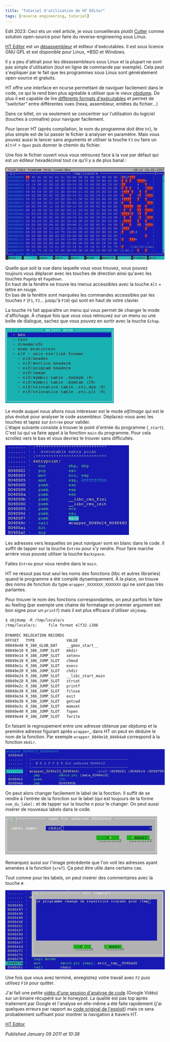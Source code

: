 ```yaml
---
title: "Tutoriel d'utilisation de HT Editor"
tags: [reverse engineering, tutoriel]
---
```


Edit 2023: Ceci ets un vieil article, je vous conseillerais plutôt [Cutter](https://cutter.re/) comme solution open-source pour faire du reverse-engineering sous Linux. 

[HT Editor](http://hte.sourceforge.net/) est un [désassembleur](http://fr.wikipedia.org/wiki/D%C3%A9sassembleur) et éditeur d'exécutables. Il est sous licence GNU GPL et est disponible pour Linux, \*BSD et Windows.  

Il y a peu d'attrait pour les désassembleurs sous Linux et la plupart ne sont pas simple d'utilisation (tout en ligne de commande par exemple). Cela peut s'expliquer par le fait que les programmes sous Linux sont généralement open-source et gratuits.  

HT offre une interface en ncurse permettant de naviguer facilement dans le code, ce qui le rend bien plus agréable à utiliser que le vieux [objdump](http://www.gnu.org/software/binutils/manual/html_chapter/binutils_4.html). De plus il est capable de lire [différents formats d'exécutables](http://hte.sourceforge.net/readme.html#General%20features) et permet de *"switcher"* entre différentes vues (hexa, assembleur, entêtes du fichier...)  

Dans ce billet, on va seulement se concentrer sur l'utilisation du logiciel (touches à connaître) pour naviguer facilement.  

Pour lancer HT (après compilation, le nom du programme doit être `ht`), le plus simple est de lui passer le fichier à analyser en paramètre. Mais vous pouvez aussi le lancer sans arguments et utiliser la touche `F3` ou faire un `Alt+F` > `Open` puis donner le chemin du fichier.  

Une fois le fichier ouvert vous vous retrouvez face à la vue par défaut qui est un éditeur hexadécimal tout ce qu'il y a de plus banal :  

![HT Editor start](/assets/img/ht_start.jpg)  

Quelle que soit la vue dans laquelle vous vous trouvez, vous pouvez toujours vous déplacer avec les touches de direction ainsi qu'avec les touches `PageUp` et `PageDown`.  
En haut de la fenêtre se trouve les menus accessibles avec la touche `Alt` + lettre en rouge.  
En bas de la fenêtre sont marquées les commandes accessibles par les touches `F` (`F1`, `F2`... jusqu'à `F10`) qui sont en haut de votre clavier.  

La touche `F6` fait apparaître un menu qui vous permet de changer le mode d'affichage. À chaque fois que vous vous retrouvez sur un menu ou une boîte de dialogue, sachez que vous pouvez en sortir avec la touche `Echap`.  

![HT Editor Menu](/assets/img/ht_menu.jpg)

Le mode auquel nous allons nous intéresser est le mode *elf/image* qui est le plus évolué pour analyser le code assembleur. Déplacez-vous avec les touches et tapez sur `Entrée` pour valider.  
L'étape suivante consiste à trouver le point d'entrée du programme (`_start`). C'est lui qui va faire appel à la fonction `main` du programme. Pour cela scrollez vers le bas et vous devriez le trouver sans difficultés.  

![HT Editor entry point](/assets/img/ht_entrypoint.jpg)  

Les adresses vers lesquelles on peut *naviguer* sont en blanc dans le code. Il suffit de tapper sur la touche `Entrée` pour s'y rendre. Pour faire marche arrière vous pouvez utiliser la touche `Backspace`.  

Faites `Entrée` pour vous rendre dans le `main`.  

HT ne résout pas tout seul les noms des fonctions (libc et autres librairies) quand le programme a été compilé dynamiquement. À la place, on trouve des noms de fonction du type `wrapper_XXXXXXX_XXXXXXX` qui ne sont pas très parlantes.  

Pour trouver le nom des fonctions correspondantes, on peut parfois le faire au feeling (par exemple une chaine de formatage en premier argument est bon signe pour un `printf`) mais il est plus efficace d'utiliser `objdump`.  

```console
$ objdump -R /tmp/locale/s
/tmp/locale/s:     file format elf32-i386

DYNAMIC RELOCATION RECORDS
OFFSET   TYPE              VALUE
08049e48 R_386_GLOB_DAT    __gmon_start__
08049e10 R_386_JUMP_SLOT   mkdir
08049e14 R_386_JUMP_SLOT   setenv
08049e18 R_386_JUMP_SLOT   chmod
08049e1c R_386_JUMP_SLOT   execv
08049e20 R_386_JUMP_SLOT   chdir
08049e24 R_386_JUMP_SLOT   __libc_start_main
08049e28 R_386_JUMP_SLOT   strcat
08049e2c R_386_JUMP_SLOT   printf
08049e30 R_386_JUMP_SLOT   fclose
08049e34 R_386_JUMP_SLOT   exit
08049e38 R_386_JUMP_SLOT   getcwd
08049e3c R_386_JUMP_SLOT   memset
08049e40 R_386_JUMP_SLOT   fopen
08049e44 R_386_JUMP_SLOT   fwrite
```

En faisant le regroupement entre une adresse obtenue par objdump et la première adresse figurant après `wrapper`_ dans HT on peut en déduire le nom de la fonction. Par exemple `wrapper_8049e10_80484a0` correspond à la fonction `mkdir`.  

![HT Editor wrapper](/assets/img/ht_wrapper.jpg)

On peut alors changer facilement le label de la fonction. Il suffit de se rendre à l'entrée de la fonction sur le label (qui est toujours de la forme `nom_du_label:` et de tapper sur la touche n pour le changer. On peut aussi insérer de nouveaux labels dans le code.  

![HT Editor labelling](/assets/img/ht_label.jpg)  

Remarquez aussi sur l'image précédente que l'on voit les adresses ayant amenées à la fonction (`xref`). Ça peut être utile dans certains cas.  

Tout comme pour les labels, on peut insérer des commentaires avec la touche `#`.  

![HT Editor code comments](/assets/img/ht_comments.jpg)  

Une fois que vous avez terminé, enregistrez votre travail avec `F2` puis utilisez `F10` pour quitter.  

J'ai fait une petite [vidéo d'une session d'analyse de code](http://video.google.fr/videoplay?docid=6431140821932154867) (Google Vidéo) sur un binaire récupéré sur le honeypot. La qualité est pas top après traitement par Google et l'analyse en elle-même a été faite rapidement (j'ai quelques erreurs par rapport au [code original de l'exploit](http://www.digitalmunition.com/ex_perl2b.c)) mais ce sera probablement suffisant pour montrer la navigation à travers HT.  

[HT Editor](http://hte.sourceforge.net/)

*Published January 09 2011 at 10:38*
